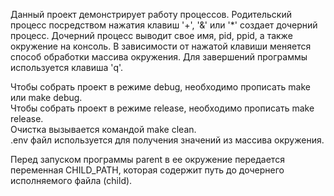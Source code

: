 Данный проект демонстрирует работу процессов. Родительский процесс посредством нажатия клавиш '+', '&' или '*' создает дочерний процесс.
Дочерний процесс выводит свое имя, pid, ppid, а также окружение на консоль. В зависимости от нажатой клавиши меняется способ обработки массива окружения.
Для завершений программы используется клавиша 'q'.

Чтобы собрать проект в режиме debug, необходимо прописать make или make debug.  
Чтобы собрать проект в режиме release, необходимо прописать make release.  
Очистка вызывается командой make clean.  
.env файл используется для получения значений из массива окружения.

Перед запуском программы parent в ее окружение передается переменная CHILD_PATH, которая содержит путь до дочернего исполняемого файла (child).
